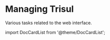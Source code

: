 
# Managing Trisul

Various tasks related to the web interface.

import DocCardList from '@theme/DocCardList';

<DocCardList />


